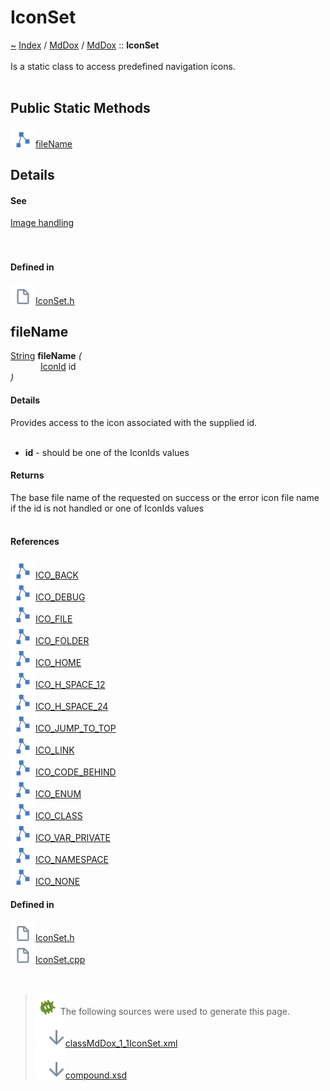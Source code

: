 <a id="iconset"></a>
<h1>IconSet</h1>
<a id="classMdDox_1_1IconSet"></a>
<a href="https://github.com/CharlesCarley/MdDox">~</a>
<a href="indexpage.md#index">Index</a>
<span class="inline-text">/</span>
<a href="index.md#mddox">MdDox</a>
<span class="inline-text">/</span>
<a href="namespaceMdDox.md#">MdDox</a>
<span class="inline-text">::</span>
<span class="bold-text"><b>IconSet</b></span>
<br/>
<br/>
<span class="inline-text">Is a static class to access predefined navigation icons. </span>
<br/>
<br/>
<a id="public-static-methods"></a>
<h2>Public Static Methods</h2>
<span class="icon-list-item"><a href="#filename" class="icon-list-item"><img src="../images/class.svg" class="icon-list-item"/><span class="icon-list-item">fileName</span>
</a>
</span>
<br/>
<a id="details"></a>
<h2>Details</h2>
<a id="see"></a>
<h4>See</h4>
<a href="Image.md#image-handling">Image handling</a>
<br/>
<br/>
<br/>
<a id="defined-in"></a>
<h4>Defined in</h4>
<span class="icon-list-item"><a href="https://github.com/CharlesCarley/MdDox/blob/master//Source/MdDoxTree/IconSet.h#L55" class="icon-list-item"><img src="../images/file.svg" class="icon-list-item"/><span class="icon-list-item">IconSet.h</span>
</a>
</span>
<br/>
<a id="filename"></a>
<h2>fileName</h2>
<a href="namespaceMdDox.md#string">String</a>
<span class="bold-text"><b>fileName</b></span>
<span class="italic-text"><i>(</i></span>
<div class="paragraph">
<span class="paragraph"><img src="../images/horSpace24px.svg"/><a href="namespaceMdDox.md#iconid">IconId</a>
<span class="inline-text">id</span>
</span>
</div>
<span class="italic-text"><i>)</i></span>
<a id="details"></a>
<h4>Details</h4>
<span class="inline-text">Provides access to the icon associated with the supplied id. </span>
<br/>
<br/>
<ul>
<li><span class="bold-text"><b>id</b></span>
<span class="inline-text"> - </span>
<span class="inline-text">should be one of the IconIds values </span>
</li>
</ul>
<a id="returns"></a>
<h4>Returns</h4>
<span class="inline-text">The base file name of the requested on success or the error icon file name if the id is not handled or one of IconIds values </span>
<br/>
<br/>
<a id="references"></a>
<h4>References</h4>
<span class="icon-list-item"><a href="namespaceMdDox.md#ico_back" class="icon-list-item"><img src="../images/class.svg" class="icon-list-item"/><span class="icon-list-item">ICO_BACK</span>
</a>
</span>
<br/>
<span class="icon-list-item"><a href="namespaceMdDox.md#ico_debug" class="icon-list-item"><img src="../images/class.svg" class="icon-list-item"/><span class="icon-list-item">ICO_DEBUG</span>
</a>
</span>
<br/>
<span class="icon-list-item"><a href="namespaceMdDox.md#ico_file" class="icon-list-item"><img src="../images/class.svg" class="icon-list-item"/><span class="icon-list-item">ICO_FILE</span>
</a>
</span>
<br/>
<span class="icon-list-item"><a href="namespaceMdDox.md#ico_folder" class="icon-list-item"><img src="../images/class.svg" class="icon-list-item"/><span class="icon-list-item">ICO_FOLDER</span>
</a>
</span>
<br/>
<span class="icon-list-item"><a href="namespaceMdDox.md#ico_home" class="icon-list-item"><img src="../images/class.svg" class="icon-list-item"/><span class="icon-list-item">ICO_HOME</span>
</a>
</span>
<br/>
<span class="icon-list-item"><a href="namespaceMdDox.md#ico_h_space_12" class="icon-list-item"><img src="../images/class.svg" class="icon-list-item"/><span class="icon-list-item">ICO_H_SPACE_12</span>
</a>
</span>
<br/>
<span class="icon-list-item"><a href="namespaceMdDox.md#ico_h_space_24" class="icon-list-item"><img src="../images/class.svg" class="icon-list-item"/><span class="icon-list-item">ICO_H_SPACE_24</span>
</a>
</span>
<br/>
<span class="icon-list-item"><a href="namespaceMdDox.md#ico_jump_to_top" class="icon-list-item"><img src="../images/class.svg" class="icon-list-item"/><span class="icon-list-item">ICO_JUMP_TO_TOP</span>
</a>
</span>
<br/>
<span class="icon-list-item"><a href="namespaceMdDox.md#ico_link" class="icon-list-item"><img src="../images/class.svg" class="icon-list-item"/><span class="icon-list-item">ICO_LINK</span>
</a>
</span>
<br/>
<span class="icon-list-item"><a href="namespaceMdDox.md#ico_code_behind" class="icon-list-item"><img src="../images/class.svg" class="icon-list-item"/><span class="icon-list-item">ICO_CODE_BEHIND</span>
</a>
</span>
<br/>
<span class="icon-list-item"><a href="namespaceMdDox.md#ico_enum" class="icon-list-item"><img src="../images/class.svg" class="icon-list-item"/><span class="icon-list-item">ICO_ENUM</span>
</a>
</span>
<br/>
<span class="icon-list-item"><a href="namespaceMdDox.md#ico_class" class="icon-list-item"><img src="../images/class.svg" class="icon-list-item"/><span class="icon-list-item">ICO_CLASS</span>
</a>
</span>
<br/>
<span class="icon-list-item"><a href="namespaceMdDox.md#ico_var_private" class="icon-list-item"><img src="../images/class.svg" class="icon-list-item"/><span class="icon-list-item">ICO_VAR_PRIVATE</span>
</a>
</span>
<br/>
<span class="icon-list-item"><a href="namespaceMdDox.md#ico_namespace" class="icon-list-item"><img src="../images/class.svg" class="icon-list-item"/><span class="icon-list-item">ICO_NAMESPACE</span>
</a>
</span>
<br/>
<span class="icon-list-item"><a href="namespaceMdDox.md#ico_none" class="icon-list-item"><img src="../images/class.svg" class="icon-list-item"/><span class="icon-list-item">ICO_NONE</span>
</a>
</span>
<br/>
<a id="defined-in"></a>
<h4>Defined in</h4>
<span class="icon-list-item"><a href="https://github.com/CharlesCarley/MdDox/blob/master//Source/MdDoxTree/IconSet.h#L63" class="icon-list-item"><img src="../images/file.svg" class="icon-list-item"/><span class="icon-list-item">IconSet.h</span>
</a>
</span>
<br/>
<span class="icon-list-item"><a href="https://github.com/CharlesCarley/MdDox/blob/master//Source/MdDoxTree/IconSet.cpp#L27" class="icon-list-item"><img src="../images/file.svg" class="icon-list-item"/><span class="icon-list-item">IconSet.cpp</span>
</a>
</span>
<br/>
<br/>
<br/>
<blockquote>
<img src="../images/debug.svg"/><span class="inline-text">The following sources were used to generate this page.</span>
<br/>
<span class="icon-list-item"><a href="../xml/classMdDox_1_1IconSet.xml#L1" class="icon-list-item"><img src="../images/lookInside.svg" class="icon-list-item"/><span class="icon-list-item">classMdDox_1_1IconSet.xml</span>
</a>
</span>
<br/>
<span class="icon-list-item"><a href="../xml/compound.xsd#L1" class="icon-list-item"><img src="../images/lookInside.svg" class="icon-list-item"/><span class="icon-list-item">compound.xsd</span>
</a>
</span>
</blockquote>
</div>
</div>
</body>
</html>
